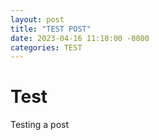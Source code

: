 ```yaml
---
layout: post
title: "TEST POST"
date: 2023-04-16 11:10:00 -0000
categories: TEST
---
```


# Test
Testing a post
